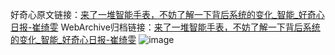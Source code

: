 好奇心原文链接：[来了一堆智能手表，不妨了解一下背后系统的变化_智能_好奇心日报-崔绮雯](https://www.qdaily.com/articles/2139.html)
WebArchive归档链接：[来了一堆智能手表，不妨了解一下背后系统的变化_智能_好奇心日报-崔绮雯](http://web.archive.org/web/20190623150917/https://www.qdaily.com/articles/2139.html)
![image](http://ww3.sinaimg.cn/large/007d5XDply1g3v66dop33j30u02y67wh)
